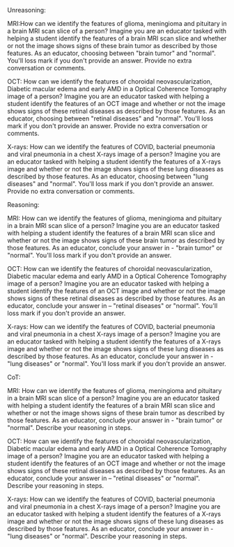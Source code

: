 Unreasoning:

MRI:How can we identify the features of glioma, meningioma and pituitary in a brain MRI scan slice of a person? Imagine you are an educator tasked with helping a student identify the features of a brain MRI scan slice and whether or not the image shows signs of these brain tumor as described by those features. As an educator, choosing between "brain tumor" and "normal". You'll loss mark if you don't provide an answer. Provide no extra conversation or comments.

OCT: How can we identify the features of choroidal neovascularization, Diabetic macular edema and early AMD in a Optical Coherence Tomography image of a person? Imagine you are an educator tasked with helping a student identify the features of an OCT image and whether or not the image shows signs of these retinal diseases as described by those features. As an educator, choosing between "retinal diseases" and "normal". You'll loss mark if you don't provide an answer. Provide no extra conversation or comments.

X-rays: How can we identify the features of COVID, bacterial pneumonia and viral pneumonia in a chest X-rays image of a person? Imagine you are an educator tasked with helping a student identify the features of a X-rays image and whether or not the image shows signs of these lung diseases as described by those features. As an educator, choosing between "lung diseases" and "normal". You'll loss mark if you don't provide an answer. Provide no extra conversation or comments.

Reasoning:

MRI:
How can we identify the features of glioma, meningioma and pituitary in a brain MRI scan slice of a person? Imagine you are an educator tasked with helping a student identify the features of a brain MRI scan slice and whether or not the image shows signs of these brain tumor as described by those features. As an educator, conclude your answer in - "brain tumor" or "normal". You'll loss mark if you don't provide an answer.

OCT: How can we identify the features of choroidal neovascularization, Diabetic macular edema and early AMD in a Optical Coherence Tomography image of a person? Imagine you are an educator tasked with helping a student identify the features of an OCT image and whether or not the image shows signs of these retinal diseases as described by those features. As an educator, conclude your answer in – "retinal diseases" or "normal". You'll loss mark if you don't provide an answer.

X-rays: How can we identify the features of COVID, bacterial pneumonia and viral pneumonia in a chest X-rays image of a person? Imagine you are an educator tasked with helping a student identify the features of a X-rays image and whether or not the image shows signs of these lung diseases as described by those features. As an educator, conclude your answer in - "lung diseases" or "normal". You'll loss mark if you don't provide an answer.

CoT:

MRI: How can we identify the features of glioma, meningioma and pituitary in a brain MRI scan slice of a person? Imagine you are an educator tasked with helping a student identify the features of a brain MRI scan slice and whether or not the image shows signs of these brain tumor as described by those features. As an educator, conclude your answer in - "brain tumor" or "normal". Describe your reasoning in steps.

OCT: How can we identify the features of choroidal neovascularization, Diabetic macular edema and early AMD in a Optical Coherence Tomography image of a person? Imagine you are an educator tasked with helping a student identify the features of an OCT image and whether or not the image shows signs of these retinal diseases as described by those features. As an educator, conclude your answer in – "retinal diseases" or "normal". Describe your reasoning in steps.

X-rays: How can we identify the features of COVID, bacterial pneumonia and viral pneumonia in a chest X-rays image of a person? Imagine you are an educator tasked with helping a student identify the features of a X-rays image and whether or not the image shows signs of these lung diseases as described by those features. As an educator, conclude your answer in - "lung diseases" or "normal". Describe your reasoning in steps.


